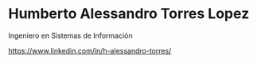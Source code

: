 # Humberto Alessandro Torres Lopez

Ingeniero en Sistemas de Información


<a>https://www.linkedin.com/in/h-alessandro-torres/ </a>
